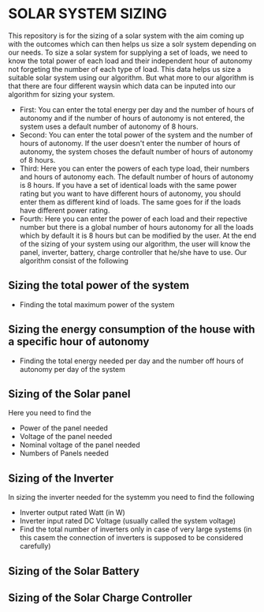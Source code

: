 # SOLAR SYSTEM SIZING
This repository is for the sizing of a solar system with the aim coming up with the outcomes which can then helps us size a solr system depending on our needs.
To size a solar system for supplying a set of loads, we need to know the total power of each load and their independent hour of autonomy not forgeting the number of each type of load. This data helps us size a suitable solar system using our algorithm. But what more to our algorithm is that there are four different waysin which data can be inputed into our algorithm for sizing your system. 
- First: You can enter the total energy per day and the number of hours of autonomy and if the number of hours of autonomy is not entered, the system uses a default number of autonomy of 8 hours.
- Second: You can enter the total power of the system and the number of hours of autonomy. If the user doesn't enter the number of hours of autonomy, the system choses the default number of hours of autonomy of 8 hours.
- Third: Here you can enter the powers of each type load, their numbers and hours of autonomy each. The default number of hours of autonomy is 8 hours. If you have a set of identical loads with the same power rating but you want to have different hours of autonomy, you should enter them as different kind of loads. The same goes for if the loads have different power rating.
- Fourth: Here you can enter the power of each load and their repective number but there is a global number of hours autonomy for all the loads which by default it is 8 hours but can be modified by the user. 
At the end of the sizing of your system using our algorithm, the user will know the panel, inverter, battery, charge controller that he/she  have to use.
Our algorithm consist of the following

## Sizing the total power of the system
- Finding the total maximum power of the system

## Sizing the energy consumption of the house with a specific hour of autonomy
- Finding the total energy needed per day and the number off hours of autonomy per day of the system

## Sizing of the Solar panel
Here you need to find the
- Power of the panel needed
- Voltage of the panel needed
- Nominal voltage of the panel needed
- Numbers of Panels needed

## Sizing of the Inverter
In sizing the inverter needed for the systemm you need to find the following
- Inverter output rated Watt (in W)
- Inverter input rated DC Voltage (usually called the system voltage)
- Find the total number of inverters only in case of very large systems (in this casem the connection of inverters is supposed to be considered carefully)

## Sizing of the Solar Battery


## Sizing of the Solar Charge Controller